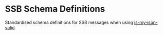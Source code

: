 # SSB Schema Definitions

Standardised schema definitions for SSB messages when using [is-my-json-valid](https://github.com/mafintosh/is-my-json-valid).

